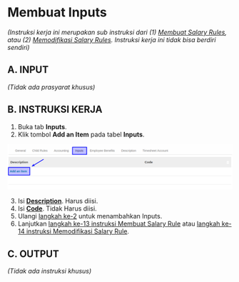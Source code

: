 # Membuat Inputs

*(Instruksi kerja ini merupakan sub instruksi dari (1) [Membuat Salary Rules](./membuat.md), atau (2) [Memodifikasi Salary Rules](./memodifikasi.md). Instruksi kerja ini tidak bisa berdiri sendiri)*

## A. INPUT

*(Tidak ada prasyarat khusus)*

## B. INSTRUKSI KERJA

1. Buka tab **Inputs**.
2. <a name="l2">Klik</a> tombol **Add an Item** pada tabel **Inputs**.

![](../../img/salary-rule/tab-inputs-add.png)

3. Isi **[Description](./penjelasan.md#field-inputs-description)**. Harus diisi.
4. Isi **[Code](./penjelasan.md#field-inputs-code)**. Tidak Harus diisi.
5. Ulangi [langkah ke-2](#l2) untuk menambahkan Inputs.
6. Lanjutkan [langkah ke-13 instruksi Membuat Salary Rule](./membuat.md#tabinputs) atau [langkah ke-14 instruksi Memodifikasi Salary Rule](./memodifikasi.md#l14).

## C. OUTPUT

*(Tidak ada instruksi khusus)*
